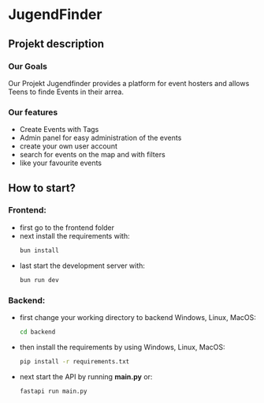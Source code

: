# JugendFinder

## Projekt description

### Our Goals
Our Projekt Jugendfinder provides a platform for event hosters and allows Teens to finde Events in their arrea.

### Our features
- Create Events with Tags
- Admin panel for easy administration of the events
- create your own user account
- search for events on the map and with filters
- like your favourite events

## How to start?

### Frontend:
- first go to the frontend folder
- next install the requirements with:
  ```bash
  bun install
  ```
- last start the development server with:
  ```bash
  bun run dev
  ```

### Backend:
- first change your working directory to backend
  Windows, Linux, MacOS:
  ```bash
  cd backend
  ```
- then install the requirements by using
  Windows, Linux, MacOS:
  ```bash
  pip install -r requirements.txt
  ```
- next start the API by running **main.py** or:
  ```bash
  fastapi run main.py
  ```
